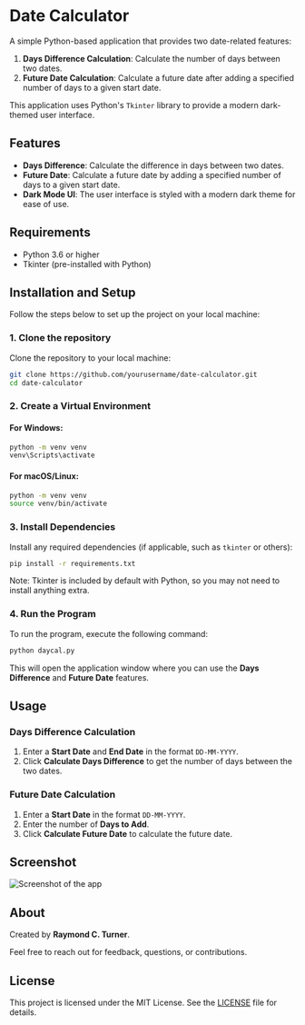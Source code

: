 # Date Calculator

A simple Python-based application that provides two date-related features:
1. **Days Difference Calculation**: Calculate the number of days between two dates.
2. **Future Date Calculation**: Calculate a future date after adding a specified number of days to a given start date.

This application uses Python's `Tkinter` library to provide a modern dark-themed user interface.

## Features

- **Days Difference**: Calculate the difference in days between two dates.
- **Future Date**: Calculate a future date by adding a specified number of days to a given start date.
- **Dark Mode UI**: The user interface is styled with a modern dark theme for ease of use.

## Requirements

- Python 3.6 or higher
- Tkinter (pre-installed with Python)

## Installation and Setup

Follow the steps below to set up the project on your local machine:

### 1. Clone the repository
Clone the repository to your local machine:

```bash
git clone https://github.com/yourusername/date-calculator.git
cd date-calculator
```

### 2. Create a Virtual Environment

#### For Windows:
```bash
python -m venv venv
venv\Scripts\activate
```

#### For macOS/Linux:
```bash
python -m venv venv
source venv/bin/activate
```

### 3. Install Dependencies
Install any required dependencies (if applicable, such as `tkinter` or others):

```bash
pip install -r requirements.txt
```

Note: Tkinter is included by default with Python, so you may not need to install anything extra.

### 4. Run the Program

To run the program, execute the following command:

```bash
python daycal.py
```

This will open the application window where you can use the **Days Difference** and **Future Date** features.

## Usage

### Days Difference Calculation
1. Enter a **Start Date** and **End Date** in the format `DD-MM-YYYY`.
2. Click **Calculate Days Difference** to get the number of days between the two dates.

### Future Date Calculation
1. Enter a **Start Date** in the format `DD-MM-YYYY`.
2. Enter the number of **Days to Add**.
3. Click **Calculate Future Date** to calculate the future date.

## Screenshot

![Screenshot of the app](screenshot.png)

## About

Created by **Raymond C. Turner**.

Feel free to reach out for feedback, questions, or contributions.

## License

This project is licensed under the MIT License. See the [LICENSE](LICENSE) file for details.